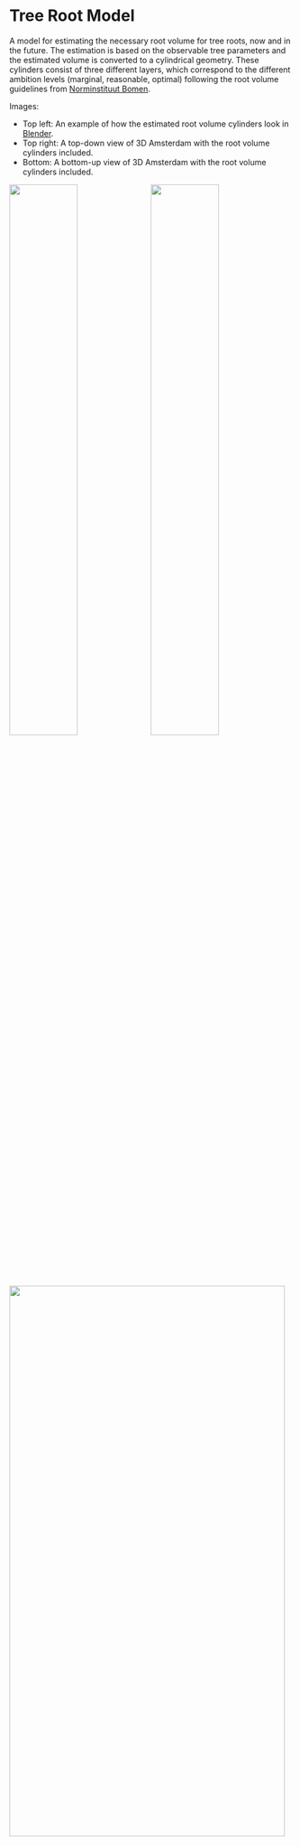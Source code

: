 # Tree Root Model 

A model for estimating the necessary root volume for tree roots, now and in the future. The estimation is based on the observable tree parameters and the estimated volume is converted to a cylindrical geometry. These cylinders consist of three different layers, which correspond to the different ambition levels (marginal, reasonable, optimal) following the root volume guidelines from [Norminstituut Bomen](https://www.norminstituutbomen.nl/).

Images:
* Top left: An example of how the estimated root volume cylinders look in [Blender](https://www.blender.org/).
* Top right: A top-down view of 3D Amsterdam with the root volume cylinders included.
* Bottom: A bottom-up view of 3D Amsterdam with the root volume cylinders included. 

<img src="plots/cilinders.png"  width=49% height=50%> <img src="plots/topdown.png"  width=49% height=50%> 
<img src="plots/bottomup.png"  width=98.5% height=50%> 


## About the Project
This project is an internship thesis for the Master Computational Science at the University of Amsterdam. It was created in the [3D Amsterdam](https://3d.amsterdam.nl/) team and the results are included in this 3D environment. 

The model needs at least some input about the tree, depending on which of the three methods a user wants to use (see Usage). The model also needs information about the BGT and AHN at the location of the input trees. If this is not known by the user, the model requests them via URL. Lastly, the model needs a mesh of Gemiddeld Hoogste Grondwaterstand (GHG, average highest groundwater level) measurements (see Usage). 

The main function in the model outputs NumPy arrays. With another script in the model, they can be converted to [CityJSON](https://www.cityjson.org/) files. For including the root volume cylinders in 3D Amsterdam, they had to be converted to binary format using the [Tile Bake Tool](https://github.com/Amsterdam/CityDataToBinaryModel) developed by the 3D Amsterdam team. 

### Built with
* [Pandas](https://pandas.pydata.org/docs/index.html)
* [NumPy](https://numpy.org/)
* [Math](https://docs.python.org/3/library/math.html#module-math)
* [Os](https://docs.python.org/3/library/os.html#module-os)
* [Json](https://docs.python.org/3/library/json.html#module-json)
* [Vedo](https://vedo.embl.es/)
* [Urllib](https://docs.python.org/3/library/urllib.html#module-urllib)
* [Copy](https://docs.python.org/3/library/copy.html)
* [Matplotlib](https://matplotlib.org/) 
* [Rijksdriehoek](https://pypi.org/project/rijksdriehoek/) 
* [PyShp](https://pypi.org/project/pyshp/)
* [BS4](https://www.crummy.com/software/BeautifulSoup/bs4/doc/)

---
## Project Structure 
There are the following folders in the structure:
1) [`data`](./data): Contains files with the tree information that was used in the project, the root volume numbers from Boommonitor, and the growth equations from the Urban Tree Database. 
2) [`grondwater`](./grondwater): Contains the groundwater data CSVs from Waternet for the subregions used in this project (downloaded in March 2022), some NumPy and Dataframe files containing GHG values of the subregions (from January-May 2022), and the mesh of GHG values for Amsterdam (one with holes and one filled, created in May 2022). 
3) [`output`](./output): Contains the CityJSON files for the different subregions, methods and years, and the numpy files for the subregions and the whole city. 
4) [`output_bin`](./output_bin): Contains the binary and gltf tiles of subregion het Wallengebied. 
5) [`plots`](./plots): Contains the figures resulting from the validation and that are included in the report. 
6) [`validation`](./validation): Contains the code used for the validation. This is only functioning as example since most validation data is not publicly available, like the road damage reports and ground radar scans, so it is impossible to rerun most code for other users. 

These are the most important scripts for using the model:
1) [`main_code.py`](./main_code.py): For running the model, takes the input parameters and estimates the corresponding necessary root volume in NumPy arrays. 
2) [`data_to_cityjson.py`](./data_to_cityjson.py): For converting the NumPy arrays to CityJSON geometry.
3) [`GHG_calculator.py`](./GHG_calculator.py): For calculating the GHG values from the Waternet groundwater measurement CSVs. 
4) [`interpolation.py`](./interpolation.py): For interpolating the GHG values to a mesh. 

The other scripts and files are: 
1) [`ahn_reader.py`](./ahn_reader.py): For making URL requests for the AHN and RIVM data, which determine the tree height when unknown and the ground level height. 
2) [`bgt_reader.py`](./bgt_reader.py): For making URL requests to the BGT values. It also contains code for classifying the returned BGT value as a corresponding soil profile type. 
3) [`boommonitor_calc.py`](./boommonitor_calc.py`): Calculates the initial root volume numbers and growth per year numbers using the boommonitor info in the data folder. 
4) [`city_to_binary.py`](./city_to_binary.py): For converting the CityJSON files to binary. This needs the [Tile Bake Tool](https://github.com/Amsterdam/CityDataToBinaryModel) developed by the 3D Amsterdam team. 
5) [`cityjson_converter.py`](./cityjson_converter.py): Contains the functionality for converting the NumPy arrays to CityJSONs.
6) [`method_static.py`](./method_static.py), [`method_treedict.py`](./method_treedict.py), and [`method_treegrowth.py`](./method_treegrowth.py): Contain the code for respectively the static, tree dictionary and tree growth methods. 
7) [`rootvolume.py`](./rootvolume.py): For classifying height and crown sizes and determining the root volume. 
8) [`select_climate.py`](./select_climate.py): For selecting a climate region in the tree growth equation database in the data folder. The project used the Pacific Northwest. 
9) [`select_trees.py`](./select_trees.py): Used to select trees for the different subregions out of the total Amsterdam tree data. Can probably be done faster using for example [QGIS](https://qgis.org/nl/site/) if the user knows to use that. 
10) [`timedependency.py`](./timedependency.py): contains the allometric growth equations and functions that use them for predictions about the height and crown size of the trees. 
11) [`treedict.py`](./treedict.py): contains the tree dictionary used in the tree dictionary method, as well as a list of fast growing tree genera. 
12) [`root_config.json`](./root_config.json): Configuration file that was created for using the [Tile Bake Tool](https://github.com/Amsterdam/CityDataToBinaryModel).

---
## Installation 
1) Make sure to have Python version 3.8.5 installed on your machine. This project used [Anaconda](https://www.anaconda.com/), which comes with Python and a lot of nice libraries, as well as a nice terminal.

2) Clone this repository using the terminal:
    ```bash
    git clone https://github.com/reitsmairis/tree_root_model
    ```
3) Install all dependencies listed above: 
    ```bash
    pip install -r requirements.txt
    ```
---
## Usage
### Necessary input
The following input is required (or optional) when using the three different methods:

* Static method: 
    * Height
    * Crown diameter  
    * Species (optional, assume regular growing tree if unknown)
* Tree dictionary method:
    *  Species
    *  Tree dictionary
*  Tree growth method:
    * Species
    * Growth equations from the Urban Tree Database
* For alle three methods:
    * Year of plantation
    * Groundwater (GHG) value
    * Tree type (optional, assume regular tree if unknown)
    * BGT value (optional, can be requested via URL if unknown)
    * AHN value (optional, can be requested via URL if unknown)

TODO example csv input

TODO Grondwater meer uitleggen

### TODO example how to run main

### TODO output numpy files uitleggen

### TODO uitleggen hoe naar cityjson / binary gaan

---

## How it Works
The model consists of three different methods that vary sligthly in input parameters (see Usage). This section shows the pipeline diagrams corresponding to the different methods. 

#### The static method
The first method is the static method. This method uses the height and crown information of a tree to estimate the root volume. For the project, we had access to height and crown information from 2020. The static method estimates the future root volumes based on these values as well.

<figure>
<img src="plots/pipeline_static.png" alt="Trulli" style="width:100%">
</figure>

#### The tree dictionary method
The second method is the tree dictionary method. This method uses the height and crown information from the tree dictionary, which contains the height and crown information for a fully mature tree, based on their species. The tree dictionary contains this information for the 15 most occuring tree genera in Amsterdam. 

<figure>
<img src="plots/pipeline_dict.png" alt="Trulli" style="width:100%">
</figure>



#### The tree growth method
The third method is the tree growth method. This method uses the equations from the Urban Tree Database to predict the height and crown size for a specific year based on the age of a tree. These equations are species-dependent, and are created for the most occuring tree genera in the US. 

<figure>
<img src="plots/pipeline_time.png" alt="Trulli" style="width:100%">
</figure>

#### Volume to cylinders
The three methods convert the input parameters to an estimated root volume. This estimated root volume needs to be converted to a cylinder. The height of this cylinder is determined by the difference between the ground level and the average highest groundwater level (GHG). With the height and the volume, the cylinder radius can also be determined. 

#### Want to know more?
The project structure section lists the model scripts and a short description. For a more elaborate explanantion of how the model works see (TODO linkje naar mn report). This report also contains the validation experiments, comparison between the methods, and the conclusions of the thesis project. 

---
## License
TODO 

---


## Contact

Iris Reitsma - reitsmairis@gmail.com 

LinkedIn: https://www.linkedin.com/in/iris-reitsma-269209139/ 

Project link: https://github.com/reitsmairis/tree_root_model 

---

## Acknowledgements 

#### Input data: 
* The files in data/boommonitor_data contain root volume numbers from the calculation tool [Boommonitor](https://www.norminstituutbomen.nl/instrumenten/boommonitor/) from [Norminstituut Bomen](https://www.norminstituutbomen.nl/). These numbers can be accessed with a license. These guideline numbers are used to estimate the root volume for a tree with specific input parameters. 
* The file data/Cobra.data.csv contains the crown areas and diameters and other information about trees in three subregions of Amsterdam (Wallengebied, Sarphatipark, IJburg). This data is delivered by [Cobra Groeninzicht](https://www.cobra-groeninzicht.nl/). The data was used as input for the static method and to validate the crown predictions of the tree dictionary method. 
* The other tree data is from the city of Amsterdam and publicly available [here](https://maps.amsterdam.nl/open_geodata/). 
* The growth equation information in data/RDS-2016-0005 is from the [Urban Tree Database](https://www.fs.usda.gov/rds/archive/Catalog/RDS-2016-0005) and was made available by the [Forest Service U.S. Department of Agriculture](https://www.fs.usda.gov/treesearch/pubs/52933).
* The groundwater level measurements are done by Waternet and can be downloaded [here](https://maps.waternet.nl/kaarten/peilbuizen.html). 

#### Validation data: 
* [Terra Nostra](https://www.terranostra.nu/nl) delivered the ground radar data and the report of their investigation. 
* The department of municipal management ('afdeling stedelijk beheer') of the city of Amsterdam provided road inspection data ('inspectiegegevens') concerning root lifting. 
* The citizen reports about root lifting were made available by the [Signalen Informatievoorziening Amsterdam](https://openresearch.amsterdam/nl/page/39785/de-signalen-informatievoorziening-amsterdam-sia). 

#### Other: 
* The tool for converting the CityJSON files to binary format (Tile Bake Tool) is developed by the 3D Amsterdam team and available [here](https://github.com/Amsterdam/CityDataToBinaryModel). 
